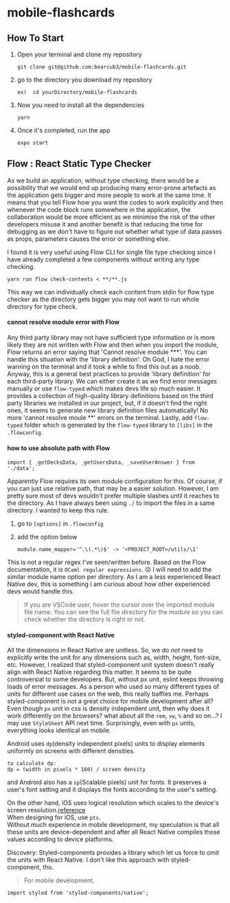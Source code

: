 # mobile-flashcards

## How To Start

1.  Open your terminal and clone my repository

        git clone git@github.com:bearcub3/mobile-flashcards.git

2.  go to the directory you download my repository

        ex)  cd yourDirectory/mobile-flashcards

3.  Now you need to install all the dependencies

        yarn

4.  Once it's completed, run the app

        expo start

## Flow : React Static Type Checker

As we build an application, without type checking, there would be a possibility that we would end up producing many error-prone artefacts as the application gets bigger and more people to work at the same time. It means that you tell Flow how you want the codes to work explicitly and then whenever the code block runs somewhere in the application, the collaboration would be more efficient as we minimise the risk of the other developers misuse it and another benefit is that reducing the time for debugging as we don't have to figure out whether what type of data passes as props, parameters causes the error or something else.

I found it is very useful using Flow CLI for single file type checking since I have already completed a few components without writing any type checking.

    yarn run flow check-contents < **/**.js

This way we can individually check each content from stdin for flow type checker as the directory gets bigger you may not want to run whole directory for type check.

#### cannot resolve module error with Flow

Any third party library may not have sufficient type information or is more likely they are not written with Flow and then when you import the module, Flow returns an error saying that 'Cannot resolve module **\*'. You can handle this situation with the 'library definition'. Oh God, I hate the error warning on the terminal and it took a while to find this out as a noob. Anyway, this is a general best practices to provide 'library definition' for each third-party library. We can either create it as we find error messages manually or use `flow-typed` which makes devs life so much easier. It provides a collection of high-quality library definitions based on the third party libraries we installed in our project, but, if it doesn't find the right ones, it seems to generate new library definition files automatically! No more 'cannot resolve moule **' errors on the terminal. Lastly, add `flow-typed` folder which is generated by the `flow-typed` library to `[libs]` in the `.flowconfig`.

#### how to use absolute path with Flow

    import { _getDecksData, _getUsersData, _saveUserAnswer } from './data';

Apparently Flow requires its own module configuration for this. Of course, if you can just use relative path, that may be a easier solution. However, I am pretty sure most of devs wouldn't prefer multiple slashes until it reaches to the directory. As I have always been using `./` to import the files in a same directory. I wanted to keep this rule.

1.  go to `[options]` in `.flowconfig`

2.  add the option below

        module.name_mapper='^.\(.*\)$' -> '<PROJECT_ROOT>/utils/\1'

This is not a regular regex I've seen/written before.
Based on the Flow documentation, it is `OCaml regular expressions`. 😣
I will need to add the similar module name option per directory. As I am a less experienced React Native dev, this is something I am curious about how other experienced devs would handle this.

> If you are VSCode user, hover the cursor over the imported module file name. You can see the full file directory for the module so you can check whether the directory is right or not.

#### styled-component with React Native

All the dimensions in React Native are unitless. So, we do not need to explicitly write the unit for any dimensions such as, width, height, font-size, etc. However, I realized that styled-component unit system doesn't really align with React Native regarding this matter. It seems to be quite controversial to some developers. But, without px unit, eslint keeps throwing loads of error messages. As a person who used so many different types of units for different use cases on the web, this really baffles me. Perhaps styled-component is not a great choice for mobile development after all? Even though `px` unit in css is density independent unit, then why does it work differently on the browsers? what about all the `rem`, `vw`, `%` and so on...? I may use `StyleSheet` API next time. Surprisingly, even with `px` units, everything looks identical on mobile.

Android uses `dp`(density independent pixels) units to display elements uniformly on screens with different densities.

    to calculate dp:
    dp = (width in pixels * 160) / screen density

and Android also has a `sp`(Scalable pixels) unit for fonts. It preserves a user's font setting and it displays the fonts according to the user's setting.

On the other hand, iOS uses logical resolution which scales to the device's screen resolution.[reference](https://developer.apple.com/library/archive/documentation/DeviceInformation/Reference/iOSDeviceCompatibility/Displays/Displays.html)  
When designing for iOS, use `pts`.  
Without much experience in mobile development, my speculation is that all these units are device-dependent and after all React Native compiles those values according to device platforms.

Discovery: Styled-components provides a library which let us force to omit the units with React Native. I don't like this approach with styled-component, tho.

> For mobile development,

    import styled from 'styled-components/native';
